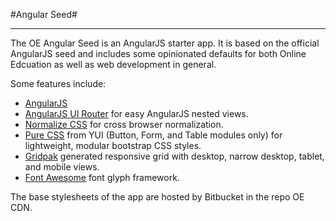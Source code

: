 #Angular Seed#
* * *
The OE Angular Seed is an AngularJS starter app. It is based on the official AngularJS seed and includes some opinionated defaults for both Online Edcuation as well as web development in general.

Some features include:

+ [AngularJS](https://angularjs.org/)
+ [AngularJS UI Router](https://github.com/angular-ui/ui-router) for easy AngularJS nested views.
+ [Normalize CSS](http://necolas.github.io/normalize.css/) for cross browser normalization.
+ [Pure CSS](http://purecss.io) from YUI (Button, Form, and Table modules only) for lightweight, modular bootstrap CSS styles.
+ [Gridpak](http://gridpak.com) generated responsive grid with desktop, narrow desktop, tablet, and mobile views.
+ [Font Awesome](http://fortawesome.github.io/Font-Awesome/) font glyph framework.

The base stylesheets of the app are hosted by Bitbucket in the repo OE CDN.
